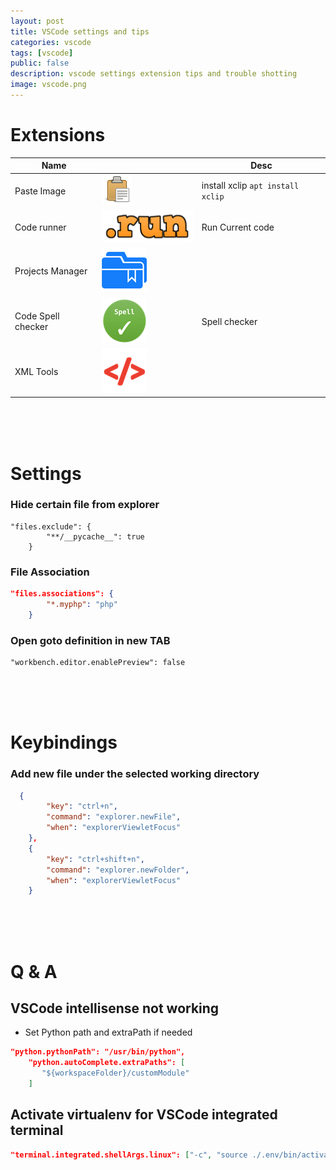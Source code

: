 ```yaml
---
layout: post
title: VSCode settings and tips
categories: vscode
tags: [vscode]
public: false
description: vscode settings extension tips and trouble shotting
image: vscode.png
---
```


# Extensions

| Name               |                                      | Desc                              |
|--------------------|--------------------------------------|-----------------------------------|
| Paste Image        | ![](/images/2018-12-19-07-16-19.png) | install xclip `apt install xclip` |
| Code runner        | ![](/images/2018-12-19-07-07-33.png) | Run Current code                  |
| Projects Manager   | ![](/images/2018-12-19-07-17-55.png) |                                   |
| Code Spell checker | ![](/images/2018-12-19-07-08-18.png) | Spell checker                     |
| XML Tools          | ![](/images/2018-12-19-07-15-36.png) |                                   |


&nbsp;  
&nbsp;  
&nbsp;  
# Settings
### Hide certain file from explorer
```
"files.exclude": {
        "**/__pycache__": true
    }
```

### File Association
```json
"files.associations": {
        "*.myphp": "php"
    }
```

### Open goto definition in new TAB
```
"workbench.editor.enablePreview": false
```
&nbsp;  
&nbsp;  
&nbsp;  
# Keybindings
### Add new file under the selected working directory
```json
  {
        "key": "ctrl+n",
        "command": "explorer.newFile",
        "when": "explorerViewletFocus"
    },
    {
        "key": "ctrl+shift+n",
        "command": "explorer.newFolder",
        "when": "explorerViewletFocus"
    }
```
&nbsp;  
&nbsp;  
&nbsp;  
# Q & A
## VSCode intellisense not working

- Set Python path and extraPath if needed
```json
"python.pythonPath": "/usr/bin/python",
    "python.autoComplete.extraPaths": [
       "${workspaceFolder}/customModule"
    ]
```

## Activate virtualenv for VSCode integrated terminal
```json
"terminal.integrated.shellArgs.linux": ["-c", "source ./.env/bin/activate; bash -i"]
```

